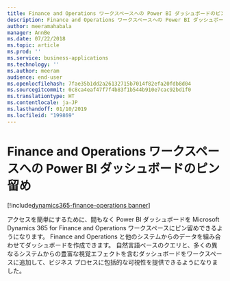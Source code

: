 ```yaml
---
title: Finance and Operations ワークスペースへの Power BI ダッシュボードのピン留め
description: Finance and Operations ワークスペースへの Power BI ダッシュボードのピン留め
author: meeramahabala
manager: AnnBe
ms.date: 07/22/2018
ms.topic: article
ms.prod: ''
ms.service: business-applications
ms.technology: ''
ms.author: meeram
audience: end-user
ms.openlocfilehash: 7fae35b1dd2a26132715b7014f82efa20fdb8d04
ms.sourcegitcommit: 0c8ca4eaf47f7f4b83f1b544b910e7cac92bd1f0
ms.translationtype: HT
ms.contentlocale: ja-JP
ms.lasthandoff: 01/10/2019
ms.locfileid: "199869"
---
```

# <a name="pin-power-bi-dashboards-to-finance-and-operations-workspaces"></a>Finance and Operations ワークスペースへの Power BI ダッシュボードのピン留め

[!include[dynamics365-finance-operations banner](../includes/dynamics365-finance-operations.md)]



アクセスを簡単にするために、間もなく Power BI ダッシュボードを Microsoft Dynamics 365 for Finance and Operations ワークスペースにピン留めできるようになります。 Finance and Operations と他のシステムからのデータを組み合わせてダッシュボードを作成できます。 自然言語ベースのクエリと、多くの異なるシステムからの豊富な視覚エフェクトを含むダッシュボードをワークスペースに追加して、ビジネス プロセスに包括的な可視性を提供できるようになりました。
